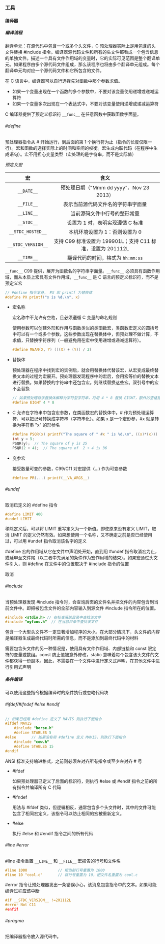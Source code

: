 ### 工具

#### 编译器

##### 编译流程

翻译单元：在源代码中包含一个或多个头文件，C 预处理器实际上是用包含的头文件替换 #include 指令。编译器源代码文件和所有的头文件都看成一个包含信息的单独文件。描述一个具有文件作用域的变量时，它的实际可见范围是整个翻译单元。如果程序由多个源代码文件组成，那么该程序也将由多个翻译单元组成。每个翻译单元均对应一个源代码文件和它所包含的文件。

在 C 语言中，编译器可以自行选择先对函数中那个参数求值。

*   如果一个变量出现在一个函数的多个参数中，不要对该变量使用递增或递减运算符
*   如果一个变量多次出现在一个表达式中，不要对该变量使用递增或递减运算符

C 编译器提供了预定义标识符 `__func__` 在任意函数中获取函数字面量。

###### #define

预处理器指令从 # 开始运行，到后面的第 1 个换行符为止（指令的长度仅限一行）。宏和函数的选择实际上的时间和空间的权衡。宏生成内联代码（在程序中生成语句）。宏不用担心变量类型（宏处理的是字符串，而不是实际值）

*预定义宏*

|         宏         |                            含义                            |
| :----------------: | :--------------------------------------------------------: |
|     `__DATE__`     |          预处理日期（"Mmm dd yyyy"，Nov 23 2013）          |
|     `__FILE__`     |             表示当前源代码文件名的字符串字面量             |
|     `__LINE__`     |                当前源码文件中行号的整形常量                |
|     `__STDC__`     |              设置为 1 时，表明实现遵循 C 标准              |
| `__STDC_HOSTED__`  |               本机环境设置为 1：否则设置为 0               |
| `__STDC_VERSION__` | 支持 C99 标准设置为 199901L；支持 C11 标准，设置为 201112L |
|     `__TIME__`     |             翻译代码的时间，格式为 `hh:mm:ss`              |

`__func__`  C99 提供，展开为函数名的字符串字面量。`__func__` 必须具有函数作用域，而从本质上宏具有文件作用域，`__func__` 是 C 语言的预定义标识符，而不是预定义宏

```c
// #define 指令本身， PX 宏 printf 为替换体
#define PX printf("x is %d.\n", x)
```

* 宏名称

  宏名称中不允许有空格，且必须遵循 C 变量的命名规则

  使用参数可以创建外形和作用与函数类似的类函数宏，类函数宏定义的圆括号中可以有一个或多个参数，这些参数出现在替换体中，但预处理不做计算，不求值，只替换字符序列（一般避免用在宏中使用递增或递减运算符）。

  ```c
  #define MEAN(X, Y) (((X) + (Y)) / 2)
  ```

*   替换体

    预处理器在程序中找到宏的实例后，就会用替换体代替该宏，从宏变成最终替换文本的过程为宏展开。预处理器发现程序中的宏后，会用宏等价的替换文本进行替换。如果替换的字符串中还包含宏，则继续替换这些宏。双引号中的宏不会替换

    ```c
    // 如果预处理将该替换体解释为字符型字符串，将用 4 * 8 替换 EIGHT，额外的空格是替换
    #define EIGHT 4 * 8
    ```

* C 允许在字符串中包含宏参数，在类函数宏的替换体中，# 作为预处理运算符，可以把记号转换成字符串（字符串化）。如果 x 是一个宏形参，#x 就是转换为字符串 "x" 的形参名

  ```c
  #define PSQR(x) printf("The square of " #x " is %d.\n", ((x)*(x)))
  int y = 5;
  PSQR(y);	// The square of y is 25
  PSQR(2 + 4);	// The square of  2 + 4 is 36
  ```

* 变参宏

  接受数量可变的参数，C99/C11 对宏提供（...) 作为可变参数

  ```c
  #define PR(...) printf(__VA_ARGS__)
  ```

###### #undef

取消已定义的 #define 指令

```c
#define LIMIT 400
#undef LIMIT
```

移除定义后，可以将 LIMIT 重写定义为一个新值。即使原来没有定义 LIMIT，取消 LIMIT 的定义仍然有效。如果想使用一个名称，又不确定之前是否已经使用过，可以用 #undef 指令取消该名字的定义

#define 宏的作用域从它在文件中声明处开始，直到用 #undef 指令取消宏为止，或延申至文件尾（以二者中先满足的条件作为宏作用域的结束）。如果宏通过头文件引入，则 #define 在文件中的位置取决于 #include 指令的位置

取消

###### #include

当预处理器发现 #include 指令时，会查询后面的文件名并把文件的内容包含到当前文件中。即把被包含文件的全部内容输入到源文件 #include 指令所在的位置。

```c
#include <stdio.h> // 在标准系统目录中查找该文件
#include "myfunc.h"	 // 在当前目录中查找该文件
```

包含一个大型头文件不一定显著增加程序的大小。在大部分情况下，头文件的内容是编译器生成最终代码时所需的信息，而不是添加到最终代码中的材料

需要包含头文件的另一种情况是，使用具有文件作用域、内部链接和 const 限定符的变量或数组。const 防止值被意外修改，static 意味着每个包含该头文件的文件都获得一份副本。因此，不需要在一个文件中进行定义式声明，在其他文件中进行引用式声明

##### 条件编译

可以使用这些指令根据编译时的条件执行或忽略代码块

###### #ifdef/#ifndef #else #endif

```c
// 如果已经用 #define 定义了 MAVIS 则执行下面指令
#ifdef MAVIS
	#include "horse.h"
	#define STABLES 5
#else		// 如果没有用 #define 定义 MAVIS，则执行下面指令
	#include "cow.h"
	#define STABLES 15
#endif
```

ANSI 标准支持缩进格式，之前则必须左对齐所有指令或至少左对齐 # 号

* #ifdef

  如果预处理器已定义了后面的标识符，则执行 #else 或 #endif 指令之前的所有指令并编译所有 C 代码

* #ifndef

  用法与 #ifdef 类似，但逻辑相反，通常包含多个头文件时，其中的文件可能包含了相同宏定义，该指令可以防止相同的宏被重新定义。

* #else

  执行 #else 和 #endif 指令之间的所有代码

###### #line #error

#line 指令重置 `__LINE__` 和 `__FILE__` 宏报告的行号和文件名

```c
#line 1000				// 把当前行号重置为 1000
#line 10 "cool.c"		// 将行号重置为 10，把文件名重置为 cool.c
```

#error 指令让预处理器发出一条错误小心，该消息包含指令中的文本。如果可能编译过程应该中断

```c
#if __STDC_VERSION__ !=201112L
#error Not C11
#enfif
```

###### #pragma

把编译器指令放入源代码中。
